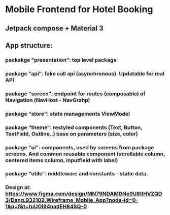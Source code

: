 # Mobile Frontend for Hotel Booking
## Jetpack compose + Material 3
## App structure:
### packakge "presentation": top level package
### package "api": fake call api (asynchronous). Updatable for real API
### package "screen": endpoint for routes (composable) of Navigation (NavHost - NavGrahp)
### package "store": state managements ViewModel
### package "theme": restyled components (Text, Button, TextField, Outline..) base on parameters (size, color)
### package "ui": components, used by screens from package screens. And common reusable component (scrollable column, centered items column, inputfield with label)
### package "utils": middleware and constants - static data.
### Design at: https://www.figma.com/design/MN79NDAMDNe9U8tlHVZQD3/Dang.932102.Wireframe_Mobile_App?node-id=0-1&p=f&t=tuUOI94nadEH84SQ-0
